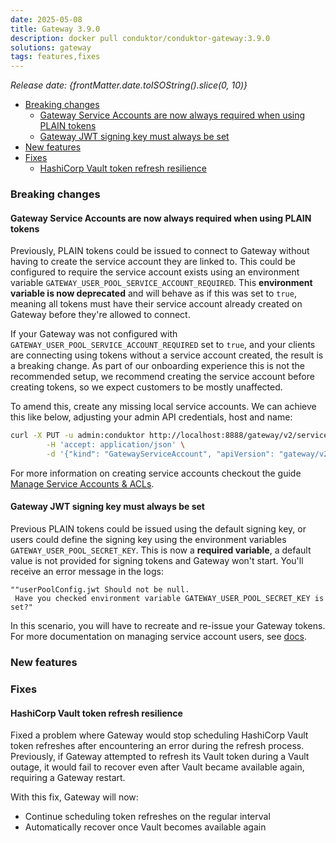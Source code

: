 ```yaml
---
date: 2025-05-08
title: Gateway 3.9.0
description: docker pull conduktor/conduktor-gateway:3.9.0
solutions: gateway
tags: features,fixes
---
```


*Release date: {frontMatter.date.toISOString().slice(0, 10)}*

- [Breaking changes](#breaking-changes)
  - [Gateway Service Accounts are now always required when using PLAIN tokens](#gateway-service-accounts-are-now-always-required-when-using-plain-tokens)
  - [Gateway JWT signing key must always be set](#gateway-jwt-signing-key-must-always-be-set)
- [New features](#new-features)
- [Fixes](#fixes)
  - [HashiCorp Vault token refresh resilience](#hashicorp-vault-token-refresh-resilience)

### Breaking changes

#### Gateway Service Accounts are now always required when using PLAIN tokens

Previously, PLAIN tokens could be issued to connect to Gateway without having to create the service account they are linked to.
This could be configured to require the service account exists using an environment variable `GATEWAY_USER_POOL_SERVICE_ACCOUNT_REQUIRED`. This **environment variable is now deprecated** and will behave as if this was set to `true`, meaning all tokens must have their service account already created on Gateway before they're allowed to connect.

If your Gateway was not configured with `GATEWAY_USER_POOL_SERVICE_ACCOUNT_REQUIRED` set to `true`, and your clients are connecting using tokens without a service account created, the result is a breaking change. As part of our onboarding experience this is not the recommended setup, we recommend creating the service account before creating tokens, so we expect customers to be mostly unaffected.

To amend this, create any missing local service accounts. We can achieve this like below, adjusting your admin API credentials, host and name:

```bash
curl -X PUT -u admin:conduktor http://localhost:8888/gateway/v2/service-account \
        -H 'accept: application/json' \
        -d '{"kind": "GatewayServiceAccount", "apiVersion": "gateway/v2", "metadata": { "name": "admin", "vCluster": "passthrough"  }, "spec": { "type": "LOCAL" }}' 
```

For more information on creating service accounts checkout the guide [Manage Service Accounts & ACLs](/gateway/how-to/manage-service-accounts-and-acls/).

#### Gateway JWT signing key must always be set

Previous PLAIN tokens could be issued using the default signing key, or users could define the signing key using the environment variables `GATEWAY_USER_POOL_SECRET_KEY`. This is now a **required variable**, a default value is not provided for signing tokens and Gateway won't start. You'll receive an error message in the logs:

```text
""userPoolConfig.jwt Should not be null.
 Have you checked environment variable GATEWAY_USER_POOL_SECRET_KEY is set?"
```

In this scenario, you will have to recreate and re-issue your Gateway tokens. For more documentation on managing service account users, see [docs](/gateway/how-to/manage-service-accounts-and-acls/#manage-a-local-service-account).

### New features

### Fixes

#### HashiCorp Vault token refresh resilience

Fixed a problem where Gateway would stop scheduling HashiCorp Vault token refreshes after encountering an error during
the refresh process. Previously, if Gateway attempted to refresh its Vault token during a Vault outage, it would fail to
recover even after Vault became available again, requiring a Gateway restart.

With this fix, Gateway will now:

- Continue scheduling token refreshes on the regular interval
- Automatically recover once Vault becomes available again

